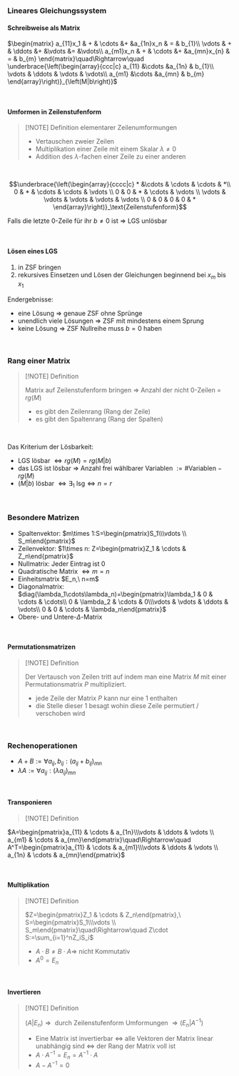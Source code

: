 ### Lineares Gleichungssystem

#### Schreibweise als Matrix

$\begin{matrix}     a_{11}x_1 & + & \cdots &+ &a_{1n}x_n & = & b_{1}\\     \vdots & + & \ddots &+ &\vdots &= &\vdots\\     a_{m1}x_n & + & \cdots &+ &a_{mn}x_{n} & = & b_{m} \end{matrix}\quad\Rightarrow\quad  \underbrace{\left(\begin{array}{ccc|c}     a_{11} &\cdots &a_{1n} & b_{1}\\     \vdots & \ddots & \vdots & \vdots\\     a_{m1} &\cdots &a_{mn} & b_{m} \end{array}\right)}_{\left(M|b\right)}$

<br>

#### Umformen in Zeilenstufenform

>[!NOTE] Definition elementarer Zeilenumformungen
>
>- Vertauschen zweier Zeilen
>- Multiplikation einer Zeile mit einem Skalar $\lambda\not = 0$
>- Addition des $\lambda$-fachen einer Zeile zu einer anderen 

<br>

$$\underbrace{\left(\begin{array}{cccc|c}     
	* &\cdots & \cdots & \cdots & *\\
	0 & * & \cdots & \cdots & \vdots \\
	0 & 0 & * & \cdots & \vdots \\
	\vdots & \vdots & \vdots & \vdots & \vdots \\
	0 & 0 & 0 & 0 & *
\end{array}\right)}_\text{Zeilenstufenform}$$

Falls die letzte $0$-Zeile für ihr $b\not =0$ ist $\Rightarrow$ LGS unlösbar

<br>

#### Lösen eines LGS

1. in ZSF bringen 
2. rekursives Einsetzen und Lösen der Gleichungen beginnend bei $x_m$ bis $x_1$

Endergebnisse:

- eine Lösung $\Rightarrow$ genaue ZSF ohne Sprünge
- unendlich viele Lösungen $\Rightarrow$ ZSF mit mindestens einem Sprung
- keine Lösung $\Rightarrow$ ZSF Nullreihe muss $b=0$ haben

<br>

### Rang einer Matrix

>[!NOTE] Definition
>
>Matrix auf Zeilenstufenform bringen $\Rightarrow$ Anzahl der nicht $0$-Zeilen = $rg(M)$
>
>- es gibt den Zeilenrang (Rang der Zeile)
>- es gibt den Spaltenrang (Rang der Spalten)

<br>

Das Kriterium der Lösbarkeit:

- LGS lösbar $\Leftrightarrow rg(M)=rg(M|b)$
- das LGS ist lösbar $\Rightarrow$ Anzahl frei wählbarer Variablen $:= \#\text{Variablen}-rg(M)$
- $(M|b)$ lösbar $\Leftrightarrow\exists_1\text{ lsg}\Leftrightarrow n=r$

<br>

### Besondere Matrizen

- Spaltenvektor: $m\times 1:S=\begin{pmatrix}S_1\\\vdots \\ S_m\end{pmatrix}$
- Zeilenvektor: $1\times n: Z=\begin{pmatrix}Z_1 & \cdots & Z_n\end{pmatrix}$
- Nullmatrix: Jeder Eintrag ist $0$
- Quadratische Matrix $\Leftrightarrow m=n$
- Einheitsmatrix $E_n,\ n=m$ 
- Diagonalmatrix: $diag(\lambda_1\cdots\lambda_n)=\begin{pmatrix}\lambda_1 & 0 & \cdots  & \cdots\\ 0 & \lambda_2 & \cdots & 0\\\vdots & \vdots & \ddots & \vdots\\ 0 & 0 & \cdots & \lambda_n\end{pmatrix}$
- Obere- und Untere-$\Delta$-Matrix

<br>

#### Permutationsmatrizen

>[!NOTE] Definition
>
>Der Vertausch von Zeilen tritt auf indem man eine Matrix $M$ mit einer Permutationsmatrix $P$ multipliziert.
>
>- jede Zeile der Matrix $P$ kann nur eine $1$ enthalten
>- die Stelle dieser $1$ besagt wohin diese Zeile permutiert / verschoben wird

<br>

### Rechenoperationen

- $A+B:=\forall a_{ij},b_{ij}:(a_{ij}+b_{ij})_{mn}$
- $\lambda A:=\forall a_{ij}:(\lambda a_{ij})_{mn}$

<br>

#### Transponieren

>[!NOTE] Definition
>
$A=\begin{pmatrix}a_{11} & \cdots & a_{1n}\\\vdots & \ddots & \vdots \\ a_{m1} & \cdots & a_{mn}\end{pmatrix}\quad\Rightarrow\quad A^T=\begin{pmatrix}a_{11} & \cdots & a_{m1}\\\vdots & \ddots & \vdots \\ a_{1n} & \cdots & a_{mn}\end{pmatrix}$

<br>

#### Multiplikation

>[!NOTE] Definition
>
>$Z=\begin{pmatrix}Z_1 & \cdots & Z_n\end{pmatrix},\ S=\begin{pmatrix}S_1\\\vdots \\ S_m\end{pmatrix}\quad\Rightarrow\quad Z\cdot S:=\sum_{i=1}^nZ_iS_i$
>
>- $A\cdot B\not =B\cdot A\Rightarrow$ nicht Kommutativ
>- $A^0=E_n$

<br>

#### Invertieren

>[!NOTE] Definition
>
>$(A|E_n)\Rightarrow\text{ durch Zeilenstufenform Umformungen }\Rightarrow (E_n|A^{-1})$
>
>- Eine Matrix ist invertierbar $\Leftrightarrow$ alle Vektoren der Matrix linear unabhängig sind $\Leftrightarrow$ der Rang der Matrix voll ist
>- $A\cdot A^{-1}=E_n=A^{-1}\cdot A$
>- $A-A^{-1}=0$
